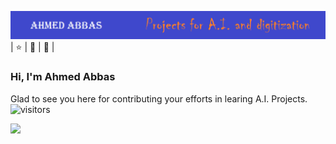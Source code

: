 [![Header](https://github.com/ahmedabbaszaidi/ahmedabbaszaidi/blob/main/header.png "Header")](https://billkul.com/)
| :star:  | :star2:  | :dizzy:  |
### Hi, I'm Ahmed Abbas 
Glad to see you here for contributing your efforts in learing A.I. Projects.
![visitors](https://visitor-badge.glitch.me/badge?page_id=page.id)

<img height="180em" src="https://github-readme-stats.vercel.app/api?username=ahmedabbaszaidi&show_icons=true&hide_border=true&&count_private=true&include_all_commits=true" />


<!--START_SECTION:waka-->
<!--END_SECTION:waka-->


<!--
**ahmedabbaszaidi/ahmedabbaszaidi** is a ✨ _special_ ✨ repository because its `README.md` (this file) appears on your GitHub profile.

Here are some ideas to get you started:

- 🔭 I’m currently working on ...
- 🌱 I’m currently learning ...
- 👯 I’m looking to collaborate on ...
- 🤔 I’m looking for help with ...
- 💬 Ask me about ...
- 📫 How to reach me: ...
- 😄 Pronouns: ...
- ⚡ Fun fact: ...
-->
